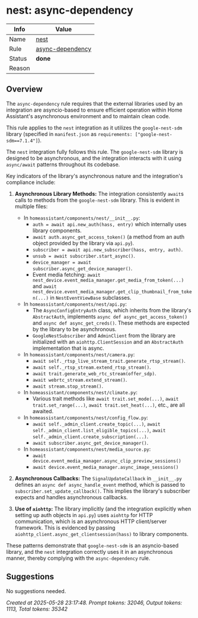 # nest: async-dependency

| Info   | Value                                                                    |
|--------|--------------------------------------------------------------------------|
| Name   | [nest](https://www.home-assistant.io/integrations/nest/) |
| Rule   | [async-dependency](https://developers.home-assistant.io/docs/core/integration-quality-scale/rules/async-dependency)                                                     |
| Status | **done**                                       |
| Reason |                                                                          |

## Overview

The `async-dependency` rule requires that the external libraries used by an integration are asyncio-based to ensure efficient operation within Home Assistant's asynchronous environment and to maintain clean code.

This rule applies to the `nest` integration as it utilizes the `google-nest-sdm` library (specified in `manifest.json` as `requirements: ["google-nest-sdm==7.1.4"]`).

The `nest` integration fully follows this rule. The `google-nest-sdm` library is designed to be asynchronous, and the integration interacts with it using `async/await` patterns throughout its codebase.

Key indicators of the library's asynchronous nature and the integration's compliance include:

1.  **Asynchronous Library Methods:** The integration consistently `await`s calls to methods from the `google-nest-sdm` library. This is evident in multiple files:
    *   In `homeassistant/components/nest/__init__.py`:
        *   `auth = await api.new_auth(hass, entry)` which internally uses library components.
        *   `await auth.async_get_access_token()` (a method from an auth object provided by the library via `api.py`).
        *   `subscriber = await api.new_subscriber(hass, entry, auth)`.
        *   `unsub = await subscriber.start_async()`.
        *   `device_manager = await subscriber.async_get_device_manager()`.
        *   Event media fetching: `await nest_device.event_media_manager.get_media_from_token(...)` and `await nest_device.event_media_manager.get_clip_thumbnail_from_token(...)` in `NestEventViewBase` subclasses.
    *   In `homeassistant/components/nest/api.py`:
        *   The `AsyncConfigEntryAuth` class, which inherits from the library's `AbstractAuth`, implements `async def async_get_access_token()` and `async def async_get_creds()`. These methods are expected by the library to be asynchronous.
        *   `GoogleNestSubscriber` and `AdminClient` from the library are initialized with an `aiohttp.ClientSession` and an `AbstractAuth` implementation that is async.
    *   In `homeassistant/components/nest/camera.py`:
        *   `await self._rtsp_live_stream_trait.generate_rtsp_stream()`.
        *   `await self._rtsp_stream.extend_rtsp_stream()`.
        *   `await trait.generate_web_rtc_stream(offer_sdp)`.
        *   `await webrtc_stream.extend_stream()`.
        *   `await stream.stop_stream()`.
    *   In `homeassistant/components/nest/climate.py`:
        *   Various trait methods like `await trait.set_mode(...)`, `await trait.set_range(...)`, `await trait.set_heat(...)`, etc., are all awaited.
    *   In `homeassistant/components/nest/config_flow.py`:
        *   `await self._admin_client.create_topic(...)`, `await self._admin_client.list_eligible_topics(...)`, `await self._admin_client.create_subscription(...)`.
        *   `await subscriber.async_get_device_manager()`.
    *   In `homeassistant/components/nest/media_source.py`:
        *   `await device.event_media_manager.async_clip_preview_sessions()`
        *   `await device.event_media_manager.async_image_sessions()`

2.  **Asynchronous Callbacks:** The `SignalUpdateCallback` in `__init__.py` defines an `async def async_handle_event` method, which is passed to `subscriber.set_update_callback()`. This implies the library's subscriber expects and handles asynchronous callbacks.

3.  **Use of `aiohttp`:** The library implicitly (and the integration explicitly when setting up auth objects in `api.py`) uses `aiohttp` for HTTP communication, which is an asynchronous HTTP client/server framework. This is evidenced by passing `aiohttp_client.async_get_clientsession(hass)` to library components.

These patterns demonstrate that `google-nest-sdm` is an asyncio-based library, and the `nest` integration correctly uses it in an asynchronous manner, thereby complying with the `async-dependency` rule.

## Suggestions

No suggestions needed.

_Created at 2025-05-28 23:17:48. Prompt tokens: 32046, Output tokens: 1113, Total tokens: 35342_
